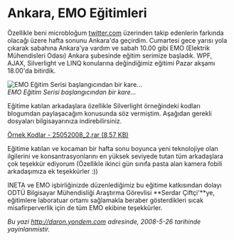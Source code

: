 # Ankara, EMO Eğitimleri 

Özellikle beni microbloğum [twitter.com](http://twitter.com/daronyondem)
üzerinden takip edenlerin farkında olacağı üzere hafta sonunu Ankara'da
geçirdim. Cumartesi gece yarısı yola çıkarak sabahına Ankara'ya vardım
ve sabah 10.00 gibi EMO (Elektrik Mühendisleri Odası) Ankara şubesinde
eğitim serimize başladık. WPF, AJAX, Silverlight ve LINQ konularına
değindiğimiz eğitimi Pazar akşamı 18.00'da bitirdik.

![EMO Eğitim Serisi başlangıcından bir
kare...](../media/Ankara_EMO_Egitimleri/25052008_1.jpg)\
*EMO Eğitim Serisi başlangıcından bir kare...*

Eğitime katılan arkadaşlara özellikle Silverlight örneğindeki kodları
blogumdan paylaşacağım konusunda söz vermiştim. Aşağıdan gerekli
dosyaları bilgisayarınıza indirebilirsiniz.

[Örnek Kodlar - 25052008\_2.rar (8,57
KB)](media/Ankara_EMO_Egitimleri/25052008_2.rar)

Eğitime katılan ve kocaman bir hafta sonu boyunca yeni teknolojiye olan
ilgilerini ve konsantrasyonlarını en yüksek seviyede tutan tüm
arkadaşlara çok teşekkür ediyorum (Özellikle ikinci gün sınıfa pasta
alan kamera fobili arkadaşımıza ek teşekkürler :))

INETA ve EMO işbirliğinizde düzenlediğimiz bu eğitime katkısından dolayı
ODTÜ Bilgisayar Mühendisliği Araştırma Görevlisi **Serdar Çiftçi'**ye,
eğitimlere laboratuar ortamı sağlamakla beraber gösterdikleri sıcak
misafirperverlik için de tüm EMO ekibine teşekkürler.


*Bu yazi http://daron.yondem.com adresinde, 2008-5-26 tarihinde yayinlanmistir.*
